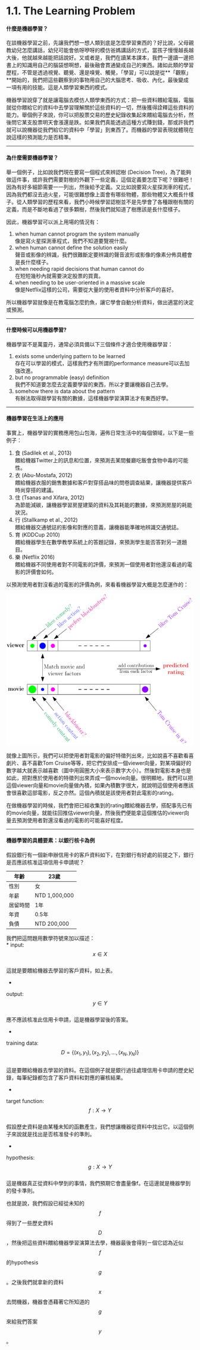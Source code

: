 # 1.1. The Learning Problem

#### **什麼是機器學習？**

在談機器學習之前，先讓我們想一想人類到底是怎麼學習東西的？好比說，父母親教幼兒怎麼講話，幼兒可能會依呀咿呀的模仿爸媽講話的方式，當孩子慢慢越長越大後，他就越來越能把話說好。又或者是，我們在讀某本課本，我們一邊讀一邊把書上的知識用自己的腦袋想啊想，最後融會貫通變成自己的東西。諸如此類的學習歷程，不管是透過視覺、聽覺、還是嗅覺、觸覺，「學習」可以說是從**「觀察」**開始的，我們把這些觀察到的事物用自己的大腦思考、吸收、內化，最後變成一項有用的技能。這是人類學習東西的模式。

機器學習說穿了就是讓電腦去模仿人類學東西的方式：把一些資料餵給電腦，電腦就從你餵給它的資料中去學習理解關於這些資料的一切，然後獲得詮釋這些資料的能力。舉個例子來說，你可以把股票交易的歷史紀錄收集起來餵給電腦去分析，然後問它某支股票明天會漲還是跌。如果我們真能透過這種方式賺到錢，那或許我們就可以說機器從我們給它的資料中「學習」到東西了。而機器的學習表現就體現在說這樣的預測能力是否精準。

---

#### **為什麼需要機器學習？**

舉一個例子，比如說我們現在要寫一個程式來辨認樹 (Decision Tree)，為了能夠做這件事，或許我們需要對樹的外觀下一些定義，這個定義要怎麼下呢？很難吧！因為有好多細節需要一一列出，然後給予定義。又比如說要寫火星探測車的程式，因為我們都沒去過火星，可能很難想像上面會有哪些物體，那些物體又大概長什樣子。從人類學習的歷程來看，我們小時候學習認樹並不是先學會了各種跟樹有關的定義，而是不斷地看過了很多顆樹，然後我們就知道了樹應該是長什麼樣子。

因此，機器學習可以派上用場的情況有： 

1. when human cannot program the system manually  
像是寫火星探測車程式，我們不知道要覽視什麼。
2. when human cannot define the solution easily  
聲音或影像的辨識，我們很難斷定要辨識的聲音波形或影像的像素分佈具體會是長什麼樣子。
3. when needing rapid decisions that human cannot do  
在短短幾秒內就需要決定股票的買賣。
4. when needing to be user-oriented in a massive scale  
像是Netflix這樣的公司，需要從大量的使用者資料中分析客戶的喜好。

所以機器學習就像是在教電腦怎麼釣魚，讓它學會自動分析資料，做出適當的決定或預測。

---

#### **什麼時候可以用機器學習?**

機器學習不是萬靈丹，通常必須具備以下三個條件才適合使用機器學習：

1. exists some underlying pattern to be learned  
存在可以學習的模式，這樣我們才有所謂的performance measure可以去加強改進。
2. but no programmable (easy) definition  
我們不知道要怎麼去定義要學習的東西，所以才要讓機器自己去學。
3. somehow there is data about the pattern  
有辦法取得跟學習有關的數據，這樣機器學習演算法才有東西好學。

---

#### **機器學習在生活上的應用**
事實上，機器學習的實務應用包山包海，遍佈日常生活中的每個領域，以下是一些例子：

1. 食 (Sadilek et al., 2013)  
餵給機器Twitter上的訊息和位置，來預測去某間餐廳吃飯會食物中毒的可能性。
2. 衣 (Abu-Mostafa, 2012)  
餵給機器衣服的銷售數據和客戶對穿搭品味的問卷調查結果，讓機器提供客戶時尚穿搭的建議。
3. 住 (Tsanas and Xifara, 2012)  
為節能減碳，讓機器學習房屋建築的資料及其耗能的數據，來預測房屋的耗能狀況。
4. 行 (Stallkamp et al., 2012)  
餵給機器交通號誌的影像和對應的意義，讓機器能準確地辨識交通號誌。
5. 育 (KDDCup 2010)  
餵給機器學生在數學教學系統上的答題記錄，來預測學生能否答對另一道題目。
6. 樂 (Netflix 2016)  
餵給機器不同使用者對不同電影的評價，來預測一個使用者對他還沒看過的電影的評價會如何。

以預測使用者對沒看過的電影的評價為例，來看看機器學習大概是怎麼運作的：

![Example of video recommendation](video_recommendation_example.png)

就像上圖所示，我們可以把使用者對電影的偏好特徵列出來，比如說喜不喜歡看喜劇片、喜不喜歡Tom Cruise等等，把它們安排成一個viewer向量，對某項偏好的數字越大就表示越喜歡（圖中用圓圈大小來表示數字大小）。然後對電影本身也是如此，把對應於使用者的特徵列出來弄成一個movie向量。很明顯地，我們可以把這個viewer向量和movie向量做內積，如果內積數字很大，就說明這個使用者應該會很喜歡這部電影，反之亦然。這個內積就是該使用者對此電影的rating。

在做機器學習的時候，我們會把已經收集到的rating餵給機器去學，搭配事先已有的movie向量，就能往回推估viewer向量，然後我們便能拿這個推估的viewer向量去預測使用者對還沒看過的電影的可能喜好程度。

---

#### **機器學習的具體要素：以銀行核卡為例**
假設銀行有一個新申辦信用卡的客戶資料如下，在對銀行有好處的前提之下，銀行是否應該核准這項信用卡申請呢？

| 年齡 | 23歲 |
| -- | -- |
| 性別 | 女 |
| 年薪 | NTD 1,000,000 |
| 居留時間 | 1年 |
| 年資 | 0.5年 |
| 負債 | NTD 200,000 |

我們把這問題用數學符號來加以描述：  
* 
input: $$x\in X$$  
這就是要餵給機器去學習的客戶資料，如上表。

* 
output: $$y\in Y$$  
應不應該核准此信用卡申請，這是機器學習後的答案。

* 
training data: $$D=\left\{ \left( { x }_{ 1 },{ y }_{ 1 } \right) ,\left( { x }_{ 2 },{ y }_{ 2 } \right) ,\dots ,\left( { x }_{ N },{ y }_{ N } \right)  \right\} $$  
這是要餵給機器去學習的資料。在這個例子就是銀行過往處理信用卡申請的歷史紀錄，每筆紀錄都包含了客戶資料和對應的審核結果。

* 
target function: $$f:X\rightarrow Y$$  
假設歷史資料是由某種未知的函數產生，我們想讓機器從資料中找出它。以這個例子來說就是找出是否核准發卡的準則。

* 
hypothesis: $$g:X\rightarrow Y$$  
這是機器真正從資料中學到的事情，我們預期它會盡量像f。在這邊就是機器學到的發卡準則。

也就是說，我們假設已經從未知的$$f$$得到了一些歷史資料$$D$$，然後把這些資料餵給機器學習演算法去學，機器最後會得到ㄧ個它認為近似$$f$$的hypothesis $$g$$。之後我們就拿新的資料$$x$$去問機器，機器會憑藉著它所知道的$$g$$來給我們答案$$y$$。